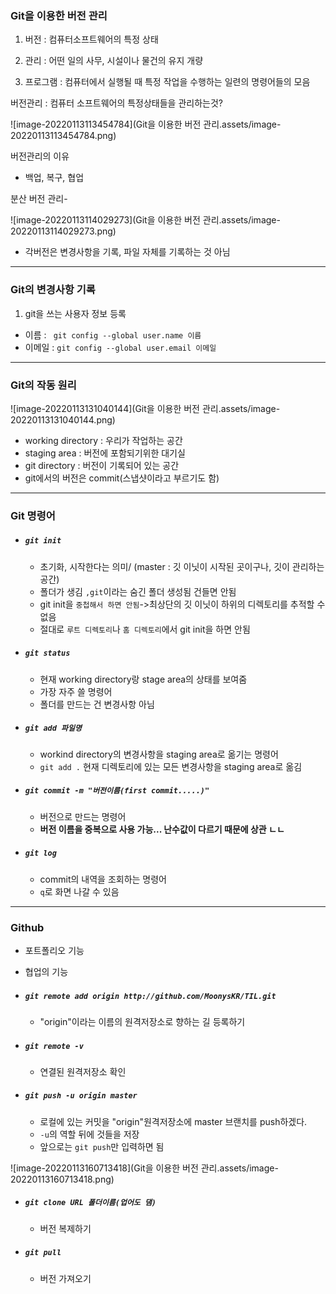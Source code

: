 ### Git을 이용한 버전 관리

1. 버전 : 컴퓨터소프트웨어의 특정 상태

2. 관리 : 어떤 일의 사무, 시설이나 물건의 유지 개량
3. 프로그램 : 컴퓨터에서 실행될 때 특정 작업을 수행하는 일련의 명령어들의 모음



버전관리 : 컴퓨터 소프트웨어의 특정상태들을 관리하는것?

![image-20220113113454784](Git을 이용한 버전 관리.assets/image-20220113113454784.png)



버전관리의 이유

- 백업, 복구, 협업



분산 버전 관리- 

![image-20220113114029273](Git을 이용한 버전 관리.assets/image-20220113114029273.png)

- 각버전은 변경사항을 기록, 파일 자체를 기록하는 것 아님



---

### Git의 변경사항 기록

1. git을 쓰는 사용자 정보 등록

- 이름 : ` git config --global user.name 이름`
- 이메일 :  `git config --global user.email 이메일`



---

### Git의 작동 원리

![image-20220113131040144](Git을 이용한 버전 관리.assets/image-20220113131040144.png)

- working directory : 우리가 작업하는 공간
- staging area : 버전에 포함되기위한 대기실
- git directory : 버전이 기록되어 있는 공간
- git에서의 버전은 commit(스냅샷이라고 부르기도 함)



---

### Git 명령어

- ##### `git init` 

  - 초기화, 시작한다는 의미/ (master : 깃 이닛이 시작된 곳이구나, 깃이 관리하는 공간)
  - 폴더가 생김 `,git`이라는 숨긴 폴더 생성됨 건들면 안됨
  - git init을 `중첩해서 하면 안됨`->최상단의 깃 이닛이 하위의 디렉토리를 추적할 수 없음
  - 절대로 `루트 디렉토리`나 `홈 디렉토리`에서 git init을 하면 안됨

- ##### `git status` 

  - 현재 working directory랑 stage area의 상태를 보여줌
  - 가장 자주 쓸 명령어
  - 폴더를 만드는 건 변경사항 아님

- ##### `git add 파일명`

  - workind directory의 변경사항을 staging area로 옮기는 명령어
  - `git add .` 현재 디렉토리에 있는 모든 변경사항을 staging area로 옮김

- ##### `git commit -m "버전이름(first commit.....)"`

  - 버전으로 만드는 명령어
  - **버전 이름을 중복으로 사용 가능... 난수값이 다르기 때문에 상관 ㄴㄴ**

- ##### `git log`

  - commit의 내역을 조회하는 명령어
  - `q`로 화면 나갈 수 있음



---

### Github

- 포트폴리오 기능

- 협업의 기능

- ##### `git remote add origin http://github.com/MoonysKR/TIL.git` 

  - "origin"이라는 이름의 원격저장소로 향하는 길 등록하기

- ##### `git remote -v` 

  - 연결된 원격저장소 확인

- ##### `git push -u origin master` 

  - 로컬에 있는 커밋을 "origin"원격저장소에 master 브랜치를 push하겠다.
  - `-u`의 역할 뒤에 것들을 저장
  - 앞으로는 `git push`만 입력하면 됨

![image-20220113160713418](Git을 이용한 버전 관리.assets/image-20220113160713418.png)

- ##### `git clone URL 폴더이름(업어도 댐)` 

  - 버전 복제하기

- ##### `git pull` 

  - 버전 가져오기
